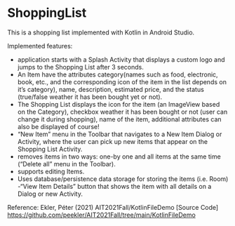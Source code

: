 # ShoppingList

This is a shopping list implemented with Kotlin in Android Studio.

Implemented features:
- application starts with a Splash Activity that displays a custom logo and jumps to the Shopping List after 3 seconds.
- An Item have the attributes category(names such as food, electronic, book, etc., and the corresponding icon of the item in the list depends on it’s category), name, description, estimated price, and the status (true/false weather it has been bought yet or not).
- The Shopping List displays the icon for the item (an ImageView based on the Category), checkbox weather it has been bought or not (user can change it during shopping), name of the item, additional attributes can also be displayed of course!
- “New Item” menu in the Toolbar that navigates to a New Item Dialog or Activity, where the user can pick up new items that appear on the Shopping List Activity.
- removes items in two ways: one-by one and all items at the same time (“Delete all” menu in the Toolbar).
- supports editing Items.
- Uses database/persistence data storage for storing the items (i.e. Room)
-“View Item Details” button that shows the item with all details on a Dialog or new Activity.


Reference:
Ekler, Péter (2021) AIT2021Fall/KotlinFileDemo [Source Code] https://github.com/peekler/AIT2021Fall/tree/main/KotlinFileDemo
